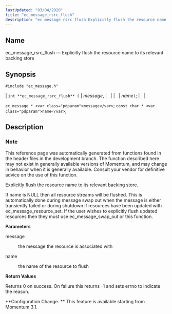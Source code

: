 ```yaml
---
lastUpdated: "03/04/2020"
title: "ec_message_rsrc_flush"
description: "ec message rsrc flush Explicitly flush the resource name to its relevant backing store int ec message rsrc flush message name ec message message const char name This reference page was automatically generated from functions found in the header files in the development branch The function described here may not..."
---
```


<a name="apis.ec_message_rsrc_flush"></a> 
## Name

ec_message_rsrc_flush — Explicitly flush the resource name to its relevant backing store

## Synopsis

`#include "ec_message.h"`

| `int **ec_message_rsrc_flush** (` | <var class="pdparam">message</var>, |   |
|   | <var class="pdparam">name</var>`)`; |   |

`ec_message * <var class="pdparam">message</var>`;
`const char * <var class="pdparam">name</var>`;<a name="idp56822800"></a> 
## Description

### Note

This reference page was automatically generated from functions found in the header files in the development branch. The function described here may not exist in generally available versions of Momentum, and may change in behavior when it is generally available. Consult your vendor for definitive advice on the use of this function.

Explicitly flush the resource name to its relevant backing store.

If name is NULL then all resource streams will be flushed. This is automatically done during message swap out when the message is either transiently failed or during shutdown if resources have been updated with ec_message_resource_set. If the user wishes to explicitly flush updated resources then they must use ec_message_swap_out or this function.

**<a name="idp56826512"></a> Parameters**

<dl class="variablelist">

<dt>message</dt>

<dd>

the message the resource is associated with

</dd>

<dt>name</dt>

<dd>

the name of the resource to flush

</dd>

</dl>

**<a name="idp56831120"></a> Return Values**

Returns 0 on success. On failure this returns -1 and sets errno to indicate the reason.

**Configuration Change. ** This feature is available starting from Momentum 3.1.